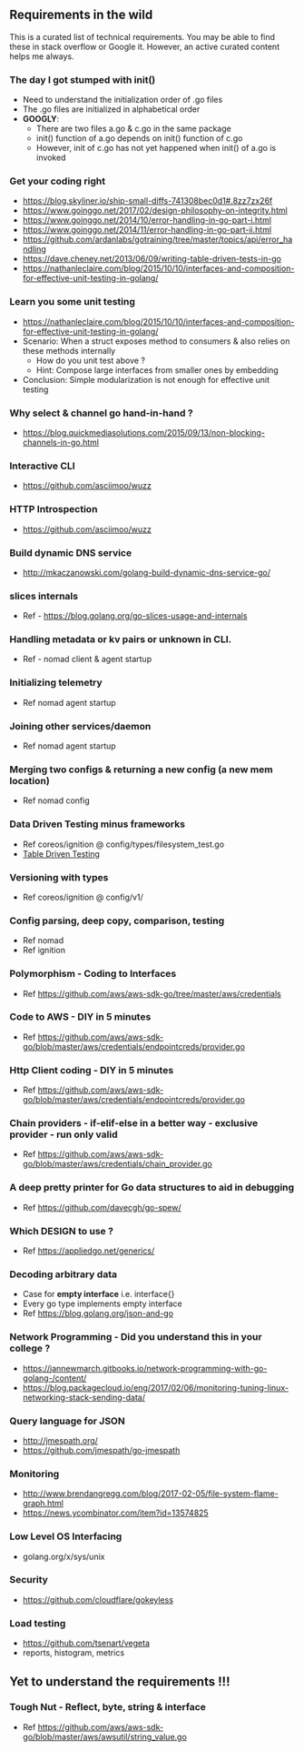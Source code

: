 ## Requirements in the wild

This is a curated list of technical requirements. You may be able to find 
these in stack overflow or Google it. However, an active curated content
helps me always.

### The day I got stumped with init()

  - Need to understand the initialization order of .go files
  - The .go files are initialized in alphabetical order
  - **GOOGLY**: 
    - There are two files a.go & c.go in the same package
    - init() function of a.go depends on init() function of c.go
    - However, init of c.go has not yet happened when init() of a.go is invoked

### Get your coding right

  - https://blog.skyliner.io/ship-small-diffs-741308bec0d1#.8zz7zx26f
  - https://www.goinggo.net/2017/02/design-philosophy-on-integrity.html
  - https://www.goinggo.net/2014/10/error-handling-in-go-part-i.html
  - https://www.goinggo.net/2014/11/error-handling-in-go-part-ii.html
  - https://github.com/ardanlabs/gotraining/tree/master/topics/api/error_handling
  - https://dave.cheney.net/2013/06/09/writing-table-driven-tests-in-go
  - https://nathanleclaire.com/blog/2015/10/10/interfaces-and-composition-for-effective-unit-testing-in-golang/

### Learn you some unit testing
  
  - https://nathanleclaire.com/blog/2015/10/10/interfaces-and-composition-for-effective-unit-testing-in-golang/
  - Scenario: When a struct exposes method to consumers & also relies on these methods internally
    - How do you unit test above ?
    - Hint: Compose large interfaces from smaller ones by embedding
  - Conclusion: Simple modularization is not enough for effective unit testing  

### Why select & channel go hand-in-hand ?
  
  - https://blog.quickmediasolutions.com/2015/09/13/non-blocking-channels-in-go.html

### Interactive CLI
  
  - https://github.com/asciimoo/wuzz

### HTTP Introspection
  
  - https://github.com/asciimoo/wuzz

### Build dynamic DNS service
  
  - http://mkaczanowski.com/golang-build-dynamic-dns-service-go/

### slices internals
  
  - Ref - https://blog.golang.org/go-slices-usage-and-internals

### Handling metadata or kv pairs or unknown in CLI. 
  
  - Ref - nomad client & agent startup

### Initializing telemetry
  
  - Ref nomad agent startup

### Joining other services/daemon
  
  - Ref nomad agent startup

### Merging two configs & returning a new config (a new mem location)
  
  - Ref nomad config

### Data Driven Testing minus frameworks
  
  - Ref coreos/ignition @ config/types/filesystem_test.go
  - [Table Driven Testing](https://dave.cheney.net/2013/06/09/writing-table-driven-tests-in-go)

### Versioning with types
  
  - Ref coreos/ignition @ config/v1/

### Config parsing, deep copy, comparison, testing
  
  - Ref nomad
  - Ref ignition

### Polymorphism - Coding to Interfaces
  - Ref https://github.com/aws/aws-sdk-go/tree/master/aws/credentials

### Code to AWS - DIY in 5 minutes
  
  - Ref https://github.com/aws/aws-sdk-go/blob/master/aws/credentials/endpointcreds/provider.go

### Http Client coding - DIY in 5 minutes
  
  - Ref https://github.com/aws/aws-sdk-go/blob/master/aws/credentials/endpointcreds/provider.go

### Chain providers - if-elif-else in a better way - exclusive provider - run only valid
  
  - Ref https://github.com/aws/aws-sdk-go/blob/master/aws/credentials/chain_provider.go

### A deep pretty printer for Go data structures to aid in debugging
  
  - Ref https://github.com/davecgh/go-spew/

### Which **DESIGN** to use ?
  
  - Ref https://appliedgo.net/generics/

### Decoding arbitrary data
  
  - Case for **empty interface** i.e. interface{}
  - Every go type implements empty interface
  - Ref https://blog.golang.org/json-and-go

### Network Programming - Did you understand this in your college ?
  
  - https://jannewmarch.gitbooks.io/network-programming-with-go-golang-/content/
  - https://blog.packagecloud.io/eng/2017/02/06/monitoring-tuning-linux-networking-stack-sending-data/

### Query language for JSON
  
  - http://jmespath.org/
  - https://github.com/jmespath/go-jmespath

### Monitoring
  
  - http://www.brendangregg.com/blog/2017-02-05/file-system-flame-graph.html
  - https://news.ycombinator.com/item?id=13574825

### Low Level OS Interfacing
  
  - golang.org/x/sys/unix

### Security
  
  - https://github.com/cloudflare/gokeyless

### Load testing
  
  - https://github.com/tsenart/vegeta
  - reports, histogram, metrics

## Yet to understand the requirements !!!

### Tough Nut - Reflect, byte, string & interface
  
  - Ref https://github.com/aws/aws-sdk-go/blob/master/aws/awsutil/string_value.go


